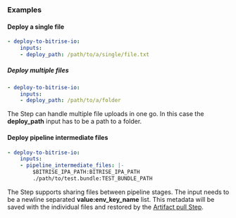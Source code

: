 ### Examples

#### Deploy a single file

```yaml
- deploy-to-bitrise-io:
    inputs:
    - deploy_path: /path/to/a/single/file.txt
```

##### Deploy multiple files

```yaml
- deploy-to-bitrise-io:
    inputs:
    - deploy_path: /path/to/a/folder
```

The Step can handle multiple file uploads in one go. In this case the **deploy_path** input has to be a path to a folder.

#### Deploy pipeline intermediate files

```yaml
- deploy-to-bitrise-io:
    inputs:
    - pipeline_intermediate_files: |-
        $BITRISE_IPA_PATH:BITRISE_IPA_PATH
        ./path/to/test.bundle:TEST_BUNDLE_PATH
```

The Step supports sharing files between pipeline stages. The input needs to be a newline separated **value:env_key_name** list. This metadata will be saved with the individual files and restored by the [Artifact pull Step](https://www.bitrise.io/integrations/steps/artifact-pull).